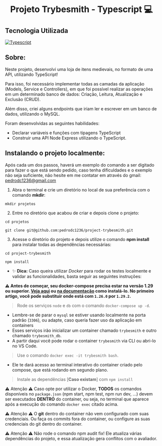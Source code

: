 <h1 align="center"> Projeto Trybesmith - Typescript 💻 </h1>

## Tecnologia Utilizada

<a href="https://www.typescriptlang.org/">
<img 
     src="https://img.shields.io/badge/typescript-3178C6?style=for-the-badge&logo=typescript&logoColor=fff&logoWidth=20"
     alt="Typescript"
/>
</a>

<h2 align="left"> Sobre: </h2>

Neste projeto, desenvolvi uma loja de itens medievais, no formato de uma API, utilizando TypeScript!

Para isso, foi necessário implementar todas as camadas da aplicação (Models, Service e Controllers), em que foi possível realizar as operações em um determinado banco de dados: Criação, Leitura, Atualização e Exclusão (CRUD).

Além disso, criei alguns endpoints que iriam ler e escrever em um banco de dados, utilizando o MySQL.

Foram desenvolvidas as seguintes habilidades: 

- Declarar variáveis e funções com tipagens TypeScript
- Construir uma API Node Express utilizando o TypeScript.

## Instalando o projeto localmente:
 
Após cada um dos passos, haverá um exemplo do comando a ser digitado para fazer o que está sendo pedido, caso tenha dificuldades e o exemplo não seja suficiente, não hesite em me contatar em através do gmail: pedrodc1236@gmail.com 

1. Abra o terminal e crie um diretório no local de sua preferência com o comando **mkdir**:
  ```
  mkdir projetos
  ```
2. Entre no diretório que acabou de criar e depois clone o projeto:
  ```
  cd projetos
  ```
  ```
  git clone git@github.com:pedrodc1236/project-trybesmith.git
  ```
  
3. Acesse o diretório do projeto e depois utilize o comando **npm install** para instalar todas as dependências necessárias:

  ```
  cd project-trybesmith
  ```
  ```
  npm install
  ```
  
  - ✨ **Dica:** Caso queira utilizar _Docker_ para rodar os testes localmente e validar as funcionalidades, basta seguir as seguintes instruções:

  **:warning: Antes de começar, seu docker-compose precisa estar na versão 1.29 ou superior. [Veja aqui](https://www.digitalocean.com/community/tutorials/how-to-install-and-use-docker-compose-on-ubuntu-20-04-pt) ou [na documentação](https://docs.docker.com/compose/install/) como instalá-lo. No primeiro artigo, você pode substituir onde está com `1.26.0` por `1.29.2`.**

  > Rode os serviços `node` e `db` com o comando `docker-compose up -d`.
  - Lembre-se de parar o `mysql` se estiver usando localmente na porta padrão (`3306`), ou adapte, caso queria fazer uso da aplicação em containers
  - Esses serviços irão inicializar um container chamado `trybesmith` e outro chamado `trybesmith_db`.
  - A partir daqui você pode rodar o container `trybesmith` via CLI ou abri-lo no VS Code.

  > Use o comando `docker exec -it trybesmith bash`.
  - Ele te dará acesso ao terminal interativo do container criado pelo compose, que está rodando em segundo plano.

  > Instale as dependências [**Caso existam**] com `npm install`

  ⚠ Atenção ⚠ Caso opte por utilizar o Docker, **TODOS** os comandos disponíveis no `package.json` (npm start, npm test, npm run dev, ...) devem ser executados **DENTRO** do container, ou seja, no terminal que aparece após a execução do comando `docker exec` citado acima. 

  ⚠ Atenção ⚠ O **git** dentro do container não vem configurado com suas credenciais. Ou faça os commits fora do container, ou configure as suas credenciais do git dentro do container.

  ⚠ Atenção ⚠ Não rode o comando npm audit fix! Ele atualiza várias dependências do projeto, e essa atualização gera conflitos com o avaliador.

